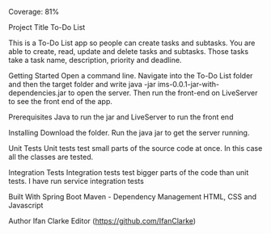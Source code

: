 Coverage: 81%

Project Title
To-Do List

This is a To-Do List app so people can create tasks and subtasks. You are able to create, read, update and delete tasks and subtasks. Those tasks take a task name, description, priority and deadline.

Getting Started
Open a command line. Navigate into the To-Do List folder and then the target folder and write java -jar ims-0.0.1-jar-with-dependencies.jar to open the server. Then run the front-end on LiveServer to see the front end of the app.

Prerequisites
Java to run the jar and LiveServer to run the front end

Installing
Download the folder. Run the java jar to get the server running.
 
Unit Tests
Unit tests test small parts of the source code at once. In this case all the classes are tested.

Integration Tests
Integration tests test bigger parts of the code than unit tests. I have run service integration tests

Built With
Spring Boot
Maven - Dependency Management
HTML, CSS and Javascript

Author
Ifan Clarke Editor (https://github.com/IfanClarke)
